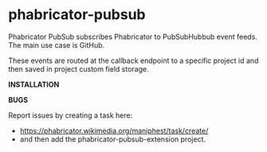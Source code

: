 phabricator-pubsub
==================

Phabricator PubSub subscribes Phabricator to PubSubHubbub event feeds.  The main use case is GitHub.

These events are routed at the callback endpoint to a specific project id and then saved in project custom field storage.
 
**INSTALLATION**

**BUGS**

Report issues by creating a task here:

-  https://phabricator.wikimedia.org/maniphest/task/create/
-  and then add the phabricator-pubsub-extension project.
